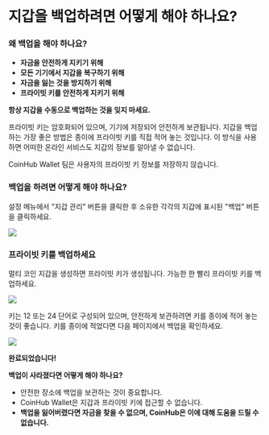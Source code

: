 # 지갑을 백업하려면 어떻게 해야 하나요?

### 왜 백업을 해야 하나요?

- **자금을 안전하게 지키기 위해**
- **모든 기기에서 지갑을 복구하기 위해**
- **자금을 잃는 것을 방지하기 위해**
- **프라이빗 키를 안전하게 지키기 위해**


**항상 지갑을 수동으로 백업하는 것을 잊지 마세요.**

프라이빗 키는 암호화되어 있으며, 기기에 저장되어 안전하게 보관됩니다. 지갑을 백업하는 가장 좋은 방법은 종이에 프라이빗 키를 직접 적어 놓는 것입니다. 이 방식을 사용하면 어떠한 온라인 서비스도 지갑의 정보를 알아낼 수 없습니다.

CoinHub Wallet 팀은 사용자의 프라이빗 키 정보를 저장하지 않습니다.

### 백업을 하려면 어떻게 해야 하나요?

설정 메뉴에서 "지갑 관리" 버튼을 클릭한 후 소유한 각각의 지갑에 표시된 "백업" 버튼을 클릭하세요.

![](../images/ios-backup-manage-s.png)

### 프라이빗 키를 백업하세요

멀티 코인 지갑을 생성하면 프라이빗 키가 생성됩니다. 가능한 한 빨리 프라이빗 키를 백업하세요.

![](../images/ios-backup-pk-s.png)

키는 12 또는 24 단어로 구성되어 있으며, 안전하게 보관하려면 키를 종이에 적어 놓는 것이 좋습니다. 키를 종이에 적었다면 다음 페이지에서 백업을 확인하세요.

![](../images/ios-backup-check-s.png)

**완료되었습니다!**

**백업이 사라졌다면 어떻게 해야 하나요?**

- 안전한 장소에 백업을 보관하는 것이 중요합니다.
- CoinHub Wallet은 지갑과 프라이빗 키에 접근할 수 없습니다.
- **백업을 잃어버렸다면 자금을 찾을 수 없으며, CoinHub은 이에 대해 도움을 드릴 수 없습니다.**

